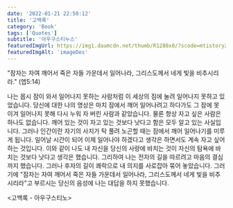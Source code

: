 ```yaml
---
date: '2022-01-21 22:50:12'
title: '고백록'
category: 'Book'
tags: ['Quotes']
subtitle: '아우구스티누스'
featuredImgUrl: https://img1.daumcdn.net/thumb/R1280x0/?scode=mtistory2&fname=https%3A%2F%2Fblog.kakaocdn.net%2Fdn%2FViMoo%2FbtrrEDZlXIU%2FBQhMeH7PGszwl12EoGK4e1%2Fimg.png
featuredImgAlt: 'imageDes'
---
```


"잠자는 자여 깨어서 죽은 자들 가운데서 일어나라, 그리스도께서 네게 빛을 비추시리라." (엡5:14)

나는 몹시 잠이 와서 일어나지 못하는 사람처럼 이 세상의 짐에 눌려 일어나지 못하고 있었습니다. 당신에 대한 나의 명상은 마치 잠에서 깨어 일어나려고 하다가도 그 잠에 못 이겨 일어나지 못해 다시 누워 자 버린 사람과 같았습니다. 물론 항상 자고 싶은 사람은 하나도 없습니다. 깨어 있는 것이 자고 있는 것보다 낫다고 함은 모두 알고 있는 사실입니다. 그러나 인간이란 자기의 사지가 탁 풀려 노곤할 때는 잠에서 깨어 일어나기를 미루게 됩니다. 일어날 시간이 되어 이제 일어나야 하겠다고 생각은 하면서도 계속 자고 싶어하는 것입니다. 이와 같이 나도 내 자신을 당신의 사랑에 바치는 것이 자신의 탐욕에 바치는 것보다 낫다고 생각은 했습니다. 그리하여 나는 전자의 길을 따르려고 마음의 결심까지 했습니다. 그러나 후자의 길이 쾌락으로 내 의지를 사로잡아 묶어 놓았습니다. 그러기에 "잠자는 자여 깨어서 죽은 자들 가운데서 일어나라, 그리스도께서 네게 빛을 비추시리라"고 부르시는 당신의 음성에 나는 대답을 하지 못했습니다.

<고백록 - 아우구스티노>
